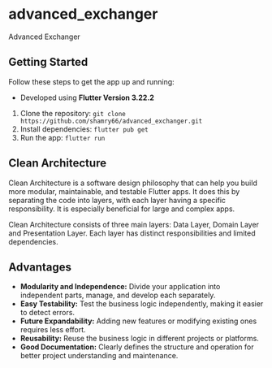 # advanced_exchanger

Advanced Exchanger

## Getting Started

Follow these steps to get the app up and running:

- Developed using **Flutter Version 3.22.2**

1. Clone the repository: `git clone https://github.com/shamry66/advanced_exchanger.git`
2. Install dependencies: `flutter pub get`
3. Run the app: `flutter run`


## Clean Architecture

Clean Architecture is a software design philosophy that can help you build more modular, maintainable, and testable Flutter apps. It does this by separating the code into layers, with each layer having a specific responsibility. It is especially beneficial for large and complex apps.

Clean Architecture consists of three main layers: Data Layer, Domain Layer and Presentation Layer. Each layer has distinct responsibilities and limited dependencies.

## Advantages
- **Modularity and Independence:** Divide your application into independent parts, manage, and develop each separately.
- **Easy Testability:** Test the business logic independently, making it easier to detect errors.
- **Future Expandability:** Adding new features or modifying existing ones requires less effort.
- **Reusability:** Reuse the business logic in different projects or platforms.
- **Good Documentation:** Clearly defines the structure and operation for better project understanding and maintenance.

